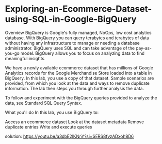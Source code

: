 # Exploring-an-Ecommerce-Dataset-using-SQL-in-Google-BigQuery


Overview
BigQuery is Google's fully managed, NoOps, low cost analytics database. With BigQuery you can query terabytes and terabytes of data without having any infrastructure to manage or needing a database administrator. BigQuery uses SQL and can take advantage of the pay-as-you-go model. BigQuery allows you to focus on analyzing data to find meaningful insights.

We have a newly available ecommerce dataset that has millions of Google Analytics records for the Google Merchandise Store loaded into a table in BigQuery. In this lab, you use a copy of that dataset. Sample scenarios are provided, from which you look at the data and ways to remove duplicate information. The lab then steps you through further analysis the data.

To follow and experiment with the BigQuery queries provided to analyze the data, see Standard SQL Query Syntax.

What you'll do
In this lab, you use BigQuery to:

Access an ecommerce dataset
Look at the dataset metadata
Remove duplicate entries
Write and execute queries

solution:
https://youtu.be/a3dbE2lKNnY?si=SERS8fvzADxoh8D6
